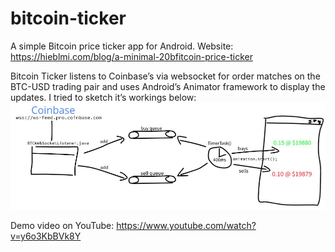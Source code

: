 # bitcoin-ticker
A simple Bitcoin price ticker app for Android.
Website: https://hieblmi.com/blog/a-minimal-20bfitcoin-price-ticker

Bitcoin Ticker listens to Coinbase’s via websocket for order matches on the BTC-USD trading pair and uses Android’s Animator framework to display the updates. I tried to sketch it’s workings below:
![Sketch](/blob/BTCTickScreenshot.jpg)

Demo video on YouTube: https://www.youtube.com/watch?v=y6o3KbBVk8Y




